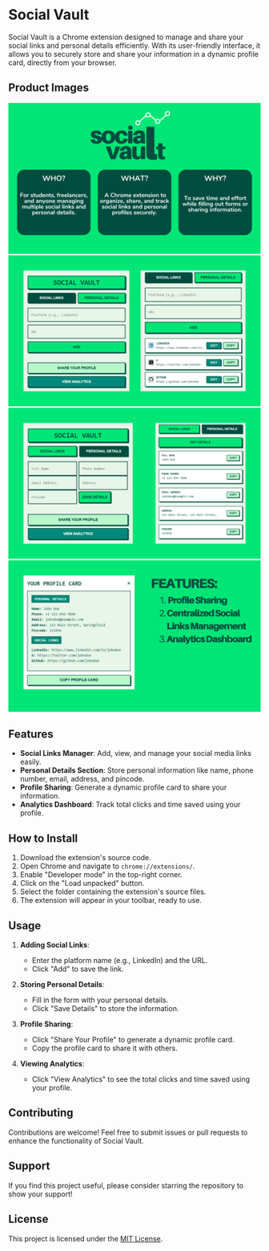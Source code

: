 # Social Vault

Social Vault is a Chrome extension designed to manage and share your social links and personal details efficiently. With its user-friendly interface, it allows you to securely store and share your information in a dynamic profile card, directly from your browser.

## Product Images
![Image 1](1.png)
![Image 2](2.png)
![Image 3](3.png)
![Image 4](4.png)

## Features

- **Social Links Manager**: Add, view, and manage your social media links easily.
- **Personal Details Section**: Store personal information like name, phone number, email, address, and pincode.
- **Profile Sharing**: Generate a dynamic profile card to share your information.
- **Analytics Dashboard**: Track total clicks and time saved using your profile.

## How to Install

1. Download the extension's source code.
2. Open Chrome and navigate to `chrome://extensions/`.
3. Enable "Developer mode" in the top-right corner.
4. Click on the "Load unpacked" button.
5. Select the folder containing the extension's source files.
6. The extension will appear in your toolbar, ready to use.

## Usage

1. **Adding Social Links**:

   - Enter the platform name (e.g., LinkedIn) and the URL.
   - Click "Add" to save the link.

2. **Storing Personal Details**:

   - Fill in the form with your personal details.
   - Click "Save Details" to store the information.

3. **Profile Sharing**:

   - Click "Share Your Profile" to generate a dynamic profile card.
   - Copy the profile card to share it with others.

4. **Viewing Analytics**:

   - Click "View Analytics" to see the total clicks and time saved using your profile.

## Contributing

Contributions are welcome! Feel free to submit issues or pull requests to enhance the functionality of Social Vault.

## Support

If you find this project useful, please consider starring the repository to show your support!

## License

This project is licensed under the [MIT License](LICENSE).

